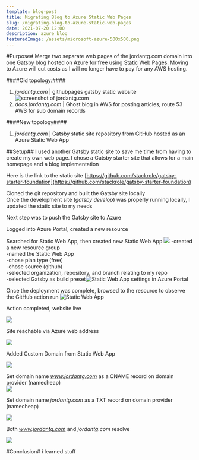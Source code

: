 ```yaml
---
template: blog-post
title: Migrating Blog to Azure Static Web Pages
slug: /migrating-blog-to-azure-static-web-pages
date: 2021-07-20 12:00
description: azure blog
featuredImage: /assets/microsoft-azure-500x500.png
---
```


#Purpose#
Merge two separate web pages of the jordantg.com domain into one Gatsby blog hosted on Azure for free using Static Web Pages. Moving to Azure will cut costs as I will no longer have to pay for any AWS hosting. 

####Old topology:####  
1. *jordantg.com* | githubpages gatsby static website  
![](/screenshots/azure-blog/jordantg.png "screenshot of jordantg.com")
2. *docs.jordantg.com* | Ghost blog in AWS for posting articles, route 53 AWS for sub domain records  

####New topology####
1. *jordantg.com* | Gatsby static site repository from GitHub hosted as an Azure Static Web App 

##Setup##
I used another Gatsby static site to save me time from having to create my own web page. I chose a Gatsby starter site that allows for a main homepage and a blog implementation  

Here is the link to the static site [https://github.com/stackrole/gatsby-starter-foundation](https://github.com/stackrole/gatsby-starter-foundation)  

Cloned the git repository and built the Gatsby site locally  
Once the development site (*gatsby develop*) was properly running locally, I updated the static site to my needs  

Next step was to push the Gatsby site to Azure

Logged into Azure Portal, created a new resource  

Searched for Static Web App, then created new Static Web App
![](/screenshots/azure-blog/create.png)
 -created a new resource group  
 -named the Static Web App  
 -chose plan type (free)  
 -chose source (github)  
 -selected organization, repository, and branch relating to my repo  
 -selected Gatsby as build preset![](/screenshots/azure-blog/webappsettings.png "Static Web App settings in Azure Portal")

 Once the deployment was complete, browsed to the resource to observe the GitHub action run
 ![](/screenshots/azure-blog/resourcedash.png "Static Web App")

 Action completed, website live  

 ![](/screenshots/azure-blog/workflowsuccess.png)

 Site reachable via Azure web address  

 ![](/screenshots/azure-blog/wonderful.png)  


 
 Added Custom Domain from Static Web App  

 ![](/screenshots/azure-blog/customdomain.png)

 Set domain name *www.jordantg.com* as a CNAME record on domain provider (namecheap)  
 ![](/screenshots/azure-blog/cdjordan.png)

 Set domain name *jordantg.com* as a TXT record on domain provider (namecheap)  

 ![](/screenshots/azure-blog/cdjordan1.png)

 Both *www.jordantg.com* and *jordantg.com* resolve  

  ![](/screenshots/azure-blog/dnsresolve.png)

  #Conclusion#
  i learned stuff








 






